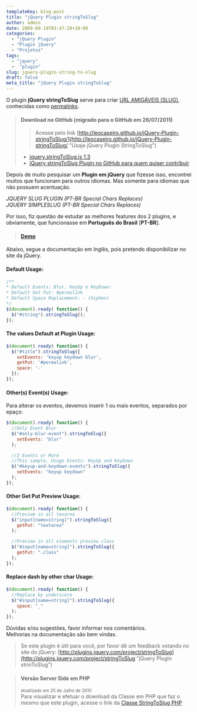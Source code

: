 ```yaml
---
templateKey: blog-post
title: "jQuery Plugin stringToSlug"
author: admin
date: 2009-09-18T03:47:28+10:00
categories:
  - "jQuery Plugin"
  - "Plugin jQuery"
  - "Projetos"
tags:
  - "jquery"
  -  "plugin"
slug: jquery-plugin-string-to-slug
draft: false
meta_title: "jQuery Plugin stringToSlug"
---
```


O plugin **jQuery stringToSlug** serve para criar [URL AMIGÁVEIS (SLUG)](http://leocaseiro.com.br/permalinks-wordpress/), conhecidas como [permalinks](http://leocaseiro.com.br/permalinks-wordpress/).

> #### Download no GitHub (migrado para o GitHub em 26/07/2011)
>
> > Acesse pelo link [http://leocaseiro.github.io/jQuery-Plugin-stringToSlug/](http://leocaseiro.github.io/jQuery-Plugin-stringToSlug/ "Usaje jQuery Plugin StringToSlug")
>
> * [jquery.stringToSlug.js 1.3](https://github.com/leocaseiro/jQuery-Plugin-stringToSlug/archive/1.3.zip "Download jQuery stringToSlug Plugin")
> * [jQuery stringToSlug Plugin no GitHub para quem quiser contribuir](https://github.com/leocaseiro/jQuery-Plugin-stringToSlug "jQuery stringToSlug Plugin no github")

Depois de muito pesquisar um **Plugin em jQuery** que fizesse isso, encontrei muitos que funcionam para outros idiomas. Mas somente para idiomas que não possuem acentuação.

_JQUERY SLUG PLUGIN (PT-BR Special Chars Replaces)_<br>
_JQUERY SIMPLESLUG (PT-BR Special Chars Replaces)_

**<span style="font-weight: normal;">Por isso, fiz questão de estudar as melhores features dos 2 plugins, e obviamente, que funcionasse em</span> Português do Brasil** \[**PT-BR**\].

> #### [Demo](http://leocaseiro.github.io/jQuery-Plugin-stringToSlug/)

Abaixo, segue a documentação em Inglês, pois pretendo disponibilizar no site da jQuery.

#### Default Usage:

```javascript
/**
* Default Events: Blur, KeyUp e KeyDown:
* Default Get Put: #permalink
* Default Space Replacement: - (hiphen)
*/
$(document).ready( function() {
  $("#string").stringToSlug();
});
```

#### The values Default at Plugin Usage:

```javascript
$(document).ready( function() {
  $("#title").stringToSlug({
    setEvents: 'keyup keydown blur',
    getPut: '#permalink',
    space: '-'
  });
});
```

#### Other(s) Event(s) Usage:

Para alterar os eventos, devemos inserir 1 ou mais eventos, separados por epaço:
```javascript
$(document).ready( function() {
  //Only Event Blur
  $("#only-blur-event").stringToSlug({
    setEvents: "blur"
  );

  //2 Events or More
  //This sample, Usage Events: KeyUp and KeyDown
  $("#keyup-and-keydown-events").stringToSlug({
    setEvents: "keyup keydown"
  );
});
```

#### Other Get Put Preview Usage:

```javascript
$(document).ready( function() {
  //Previem in all texarea
  $("input[name=string]").stringToSlug({
    getPut: "textarea"
  );

  //Preview in all elements preview class
  $("#input[name=string]").stringToSlug({
    getPut: ".class"
  );
});
```

#### Replace dash by other char Usage:

```javascript
$(document).ready( function() {
  //Replace by underscore
  $("#input[name=string]").stringToSlug({
    space: "_"
  );
});
```
Dúvidas e/ou sugestões, favor informar nos comentários.<br>
Melhorias na documentação são bem vindas.

> Se este plugin é útil para você, por favor dê um feedback votando no site do jQuery:
> [http://plugins.jquery.com/project/stringToSlug](http://plugins.jquery.com/project/stringToSlug "jQuery Plugin strinToSlug")

> #### Versão Server Side em PHP<br>
>
> <small>atualizado em 25 de Julho de 2010</small><br>
> Para visualizar e efetuar o download da Classe em PHP que faz o mesmo que este plugin, acesse o link da [Classe StringToSlug PHP](http://leocaseiro.com.br/classe-stringtoslug-php)
